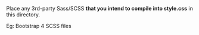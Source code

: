 Place any 3rd-party Sass/SCSS **that you intend to compile into style.css** in this directory.

Eg: Bootstrap 4 SCSS files 